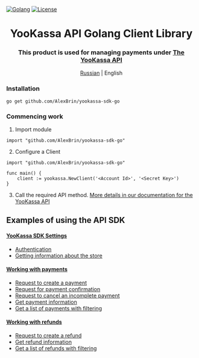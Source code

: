 [![Golang](https://img.shields.io/badge/Go-v1.19-EEEEEE?logo=go&logoColor=white&labelColor=00ADD8)](https://go.dev/)
[![License](https://img.shields.io/pypi/l/yookassa.svg)](LICENSE)

<div align="center">
    <h1 align="center">YooKassa API Golang Client Library
    </h1>
    <h3 align="center">This product is used for managing payments under <a href="https://yookassa.ru/developers/api?lang=en">The YooKassa API</a>
    </h3>
    <p align="center">
        <a href="README.md">Russian</a> | English 
    </p>
</div>

### Installation
`go get github.com/AlexBrin/yookassa-sdk-go`

### Commencing work
1. Import module
```golang
import "github.com/AlexBrin/yookassa-sdk-go"
```
2. Configure a Client
```golang
import "github.com/AlexBrin/yookassa-sdk-go"

func main() {
    client := yookassa.NewClient('<Account Id>', '<Secret Key>')	
}
```
3. Call the required API method. [More details in our documentation for the YooKassa API](https://yookassa.ru/developers/api?lang=en)

## Examples of using the API SDK
#### [YooKassa SDK Settings](https://github.com/AlexBrin/yookassa-sdk-go/blob/main/docs/examples/01-configuration.en.md)
* [Authentication](https://github.com/AlexBrin/yookassa-sdk-go/blob/main/docs/examples/01-configuration.en.md#Authentication)
* [Getting information about the store](https://github.com/AlexBrin/yookassa-sdk-go/blob/main/docs/examples/01-configuration.en.md#Getting-information-about-the-store)
#### [Working with payments](https://github.com/AlexBrin/yookassa-sdk-go/blob/main/docs/examples/02-payments.en.md)
* [Request to create a payment](https://github.com/AlexBrin/yookassa-sdk-go/blob/main/docs/examples/02-payments.en.md#Request-to-create-a-payment)
* [Request for payment confirmation](https://github.com/AlexBrin/yookassa-sdk-go/blob/main/docs/examples/02-payments.en.md#Request-for-payment-confirmation)
* [Request to cancel an incomplete payment](https://github.com/AlexBrin/yookassa-sdk-go/blob/main/docs/examples/02-payments.en.md#Request-to-cancel-an-incomplete-payment)
* [Get payment information](https://github.com/AlexBrin/yookassa-sdk-go/blob/main/docs/examples/02-payments.en.md#Get-payment-information)
* [Get a list of payments with filtering](https://github.com/AlexBrin/yookassa-sdk-go/blob/main/docs/examples/02-payments.en.md#Get-a-list-of-payments-with-filtering)
#### [Working with refunds](https://github.com/AlexBrin/yookassa-sdk-go/blob/main/docs/examples/03-refunds.en.md)
* [Request to create a refund](https://github.com/AlexBrin/yookassa-sdk-go/blob/main/docs/examples/03-refunds.en.md#Request-to-create-a-refund)
* [Get refund information](https://github.com/AlexBrin/yookassa-sdk-go/blob/main/docs/examples/03-refunds.en.md#Get-refund-information)
* [Get a list of refunds with filtering](https://github.com/AlexBrin/yookassa-sdk-go/blob/main/docs/examples/03-refunds.en.md#Get-a-list-of-refunds-with-filtering)
